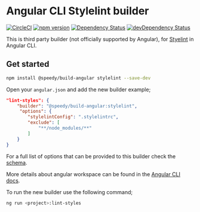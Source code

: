 
# Angular CLI Stylelint builder

[![CircleCI](https://circleci.com/gh/alan-agius4/speedy-build-angular/tree/master.svg?style=svg)](https://circleci.com/gh/alan-agius4/speedy-build-angular/tree/master)
[![npm version](https://img.shields.io/npm/v/@speedy/build-angular.svg)](https://www.npmjs.com/package/@speedy/build-angular)
[![Dependency Status](https://img.shields.io/david/alan-agius4/speedy-build-angular.svg?style=flat-square)](https://david-dm.org/alan-agius4/speedy-build-angular)
[![devDependency Status](https://img.shields.io/david/dev/alan-agius4/speedy-build-angular.svg?style=flat-square)](https://david-dm.org/alan-agius4/speedy-build-angular?type=dev)

This is third party builder (not officially supported by Angular), for [Styelint](https://github.com/stylelint/stylelint) in Angular CLI.

## Get started

```bash
npm install @speedy/build-angular stylelint --save-dev
```

Open your `angular.json` and add the new builder example;

```json
"lint-styles": {
    "builder": "@speedy/build-angular:stylelint",
     "options": {
        "stylelintConfig": ".stylelintrc",
        "exclude": [
            "**/node_modules/**"
        ]
    }
}
```

For a full list of options that can be provided to this builder check the [schema](https://github.com/alan-agius4/speedy-build-angular/blob/master/src/schema.json).

More details about angular workspace can be found in the [Angular CLI docs](https://github.com/angular/angular-cli/wiki/angular-workspace).

To run the new builder use the following command;

```bash
ng run <project>:lint-styles
```
